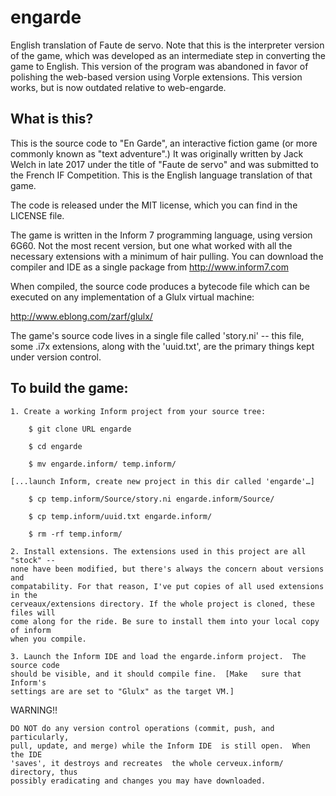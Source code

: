 # engarde
English translation of Faute de servo. Note that this is the interpreter
version of the game, which was developed as an intermediate step in 
converting the game to English. This version of the program was abandoned
in favor of polishing the web-based version using Vorple extensions. This
version works, but is now outdated relative to web-engarde.

What is this?
-------------

This is the source code to "En Garde", an interactive fiction game
(or more commonly known as "text adventure".)  It was originally
written by Jack Welch in late 2017 under the title of "Faute de 
servo" and was submitted to the French IF Competition. This is the 
English language translation of that game.

The code is released under the MIT license, which you can find in the
LICENSE file.

The game is written in the Inform 7 programming language, using
version 6G60.  Not the most recent version, but one what worked 
with all the necessary extensions with a minimum of hair pulling.
You can download the compiler and IDE as a single
package from http://www.inform7.com

When compiled, the source code produces a bytecode file which can be
executed on any implementation of a Glulx virtual machine:

  http://www.eblong.com/zarf/glulx/

The game's source code lives in a single file called 'story.ni' --
this file, some .i7x extensions, along with the 'uuid.txt', are the
primary things kept under version control.


To build the game:
------------------

	1. Create a working Inform project from your source tree:

		$ git clone URL engarde
  
		$ cd engarde
  
		$ mv engarde.inform/ temp.inform/

	[...launch Inform, create new project in this dir called 'engarde'…]

		$ cp temp.inform/Source/story.ni engarde.inform/Source/
  
		$ cp temp.inform/uuid.txt engarde.inform/
  
		$ rm -rf temp.inform/

	2. Install extensions. The extensions used in this project are all "stock" -- 
	none have been modified, but there's always the concern about versions and 
	compatability. For that reason, I've put copies of all used extensions in the 
	cerveaux/extensions directory. If the whole project is cloned, these files will 
	come along for the ride. Be sure to install them into your local copy of inform 
	when you compile.

	3. Launch the Inform IDE and load the engarde.inform project.  The source code 
	should be visible, and it should compile fine.  [Make	sure that Inform's 
	settings are are set to "Glulx" as the target VM.]


WARNING!!

	DO NOT do any version control operations (commit, push, and particularly, 
	pull, update, and merge) while the Inform IDE  is still open.  When the IDE 
	'saves', it destroys and recreates  the whole cerveux.inform/ directory, thus
	possibly eradicating and changes you may have downloaded.  
